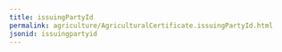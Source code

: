 ```yaml
---
title: issuingPartyId
permalink: agriculture/AgriculturalCertificate.issuingPartyId.html
jsonid: issuingpartyid
---
```

